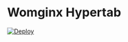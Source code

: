 # Womginx Hypertab


[![Deploy](https://www.herokucdn.com/deploy/button.svg)](https://heroku.com/deploy)



